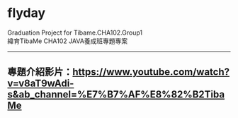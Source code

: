 # flyday
Graduation Project for Tibame.CHA102.Group1
<br>
緯育TibaMe CHA102 JAVA養成班專題專案

---
專題介紹影片：https://www.youtube.com/watch?v=v8aT9wAdi-s&ab_channel=%E7%B7%AF%E8%82%B2TibaMe
---
